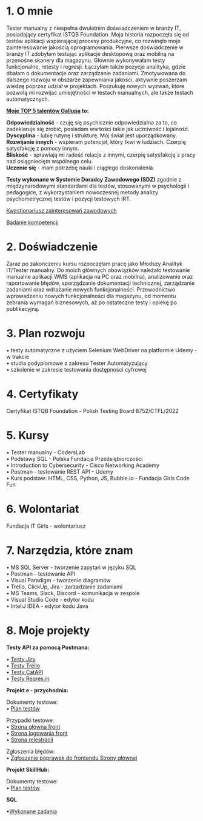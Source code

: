
# **1. O mnie**     

Tester manualny z niespełna dwuletnim doświadczeniem w branży IT, posiadający certyfikat ISTQB Foundation. Moja historia rozpoczęła się od testów aplikacji wspierającej procesy produkcyjne, co rozwinęło moje zainteresowanie jakością oprogramowania. Pierwsze doświadczenie w branży IT zdobyłam testując aplikacje desktopową oraz mobilną na przenośne skanery dla magazynu. Głównie wykonywałam testy funkcjonalne, retesty i regresji. Łączyłam także pozycje analityka, gdzie dbałam o dokumentacje oraz zarządzanie zadaniami. Zmotywowana do dalszego rozwoju w obszarze zapewniania jakości, aktywnie poszerzam wiedzę poprzez udział w projektach. Poszukuję nowych wyzwań, które pozwolą mi rozwijać umiejętności w testach manualnych, ale także testach automatycznych.    

**[Moje TOP 5 talentów Gallupa](https://drive.google.com/file/d/1yeA4RT8mD1uAq6rxnDT4P0RfzmE66e0I/view?usp=drive_link) to:**   

**Odpowiedzialność** - czuję się psychicznie odpowiedzialna za to, co zadeklaruje się zrobić, posiadam wartości takie jak uczciwość i lojalność.   
**Dyscyplina** - lubię rutynę i strukturę. Mój świat jest uporządkowany.    
**Rozwijanie innych** - wspieram potencjał, który tkwi w ludziach. Czerpię satysfakcję z pomocy innym.   
**Bliskość** - sprawiają mi radość relacje z innymi, czerpię satysfakcję z pracy nad osiągniecięm wspólnego celu.   
**Uczenie się** - mam potrzebę nauki i ciągłego doskonalenia.    

**Testy wykonane w Systemie Doradcy Zawodowego (SDZ)** zgodnie z międzynarodowymi standardami dla testów, stosowanymi w psychologii i pedagogice, z wykorzystaniem nowoczesnej metody analizy psychometrycznej testów i pozycji testowych IRT.   

[Kwestionariusz zainteresowań zawodowych](https://drive.google.com/file/d/1px8pkptLQLe_lGf0WYSlz1HYqOM9J1OG/view?usp=drive_link)    

[Badanie kompetencji](https://drive.google.com/file/d/15tlVYUegX1_7q0EkH0aZ4Kmodxs5XAa8/view?usp=drive_link)    


# **2. Doświadczenie**

   Zaraz po zakończeniu kursu rozpoczęłam pracę jako Młodszy Analityk IT/Tester manualny. 
Do moich głównych obowiązków należało testowanie manualne aplikacji WMS (aplikacja na PC oraz mobilna), analizowanie oraz raportowanie błędów, sporządzanie dokumentacji
technicznej, zarządzanie zadaniami oraz wdrażanie nowych funkcjonalności. 
Przewodnictwo wprowadzeniu nowych funkcjonalności dla magazynu, od momentu zebrania wymagań biznesowych, aż po ostateczne testy i opiekę po publikacyjną.

# **3. Plan rozwoju**

   • testy automatyczne z użyciem Selenium WebDriver na platformie Udemy - w trakcie   
   • studia podyplomowe z zakresu Tester Automatyzujący   
   • szkolenie w zakresie testowania dostępności cyfrowej   
   
# **4. Certyfikaty**

   Certyfikat ISTQB Foundation  - Polish Testing Board 8752/CTFL/2022

# **5. Kursy**

   • Tester manualny - CodersLab   
   • Podstawy SQL - Polska Fundacja Przedsiębiorczości   
   • Introduction to Cybersecurity - Cisco Networking Academy   
   • Postman - testowanie REST API - Udemy   
   • Kurs podstaw: HTML, CSS, Python, JS, Bubble.io - Fundacja Girls Code Fun  

# **6. Wolontariat**

   Fundacja IT Girls - wolontariusz

# **7. Narzędzia, które znam**

• MS SQL Server - tworzenie zapytań w języku SQL   
• Postman - testowanie API  
• Visual Paradigm - tworzenie diagramów   
• Trello, ClickUp, Jira - zarzadzanie zadaniami    
• MS Teams, Slack, Discord - komunikacja w zespole  
• Visual Studio Code - edytor kodu  
• InteliJ IDEA - edytor kodu Java  

# **8. Moje projekty**


**Testy API za pomocą Postmana:**    

• [Testy Jiry](https://github.com/jprzybytkowska/Jira-Postman-tests)    
• [Testy Trello](https://github.com/jprzybytkowska/Trello-Postman-Tests)   
• [Testy CatAPI](https://github.com/jprzybytkowska/TheCatAPI-Postman-Tests)   
• [Testy Reqres.in](https://github.com/jprzybytkowska/reqres.in-Postman-Tests)  


**Projekt e - przychodnia:**  

Dokumenty testowe:   
• [Plan testów](https://github.com/jprzybytkowska/Dokumenty-testowe-Projekt-Przychodnia/blob/main/PLAN%20TESTO%CC%81W%20e-przychodnia.pdf)  
            
Przypadki testowe:   
• [Strona główna front](https://docs.google.com/spreadsheets/d/1P97LOrVHQD8s6V1xENHK320XPEoqtapy5ZtchSUQJ5c/edit?usp=drive_link)    
• [Strona logowania front](https://docs.google.com/spreadsheets/d/1Dz729Q3Z0zhLQ1ErEvl2vnZogJzcP1HOTskVsiCakg0/edit?usp=drive_link)    
• [Strona rejestracji](https://docs.google.com/spreadsheets/d/1BQllDz7C_nhCOElG0e4XuiVRyjWcAJGr6fKVmZ1Jzpg/edit?usp=drive_link)   
            
Zgłoszenia błędów:   
• [Zgłoszenie poprawek do frontendu Strony głównej](https://drive.google.com/file/d/12QYOiOYfC98prvUsA6YEcV540SjVXJ-m/view?usp=sharing)   

**Projekt SkillHub:** 

Dokumenty testowe:   
• [Plan testów](https://github.com/jprzybytkowska/Dokumenty-Testowe-Projekt-SkillHub/blob/main/PLAN%20TESTO%CC%81W%20SkillHub.pdf)   


**SQL**   
 
•[Wykonane zadania](https://github.com/jprzybytkowska/SQL)    












